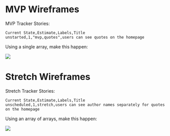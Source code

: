# MVP Wireframes

MVP Tracker Stories:
```
Current State,Estimate,Labels,Title
unstarted,1,"mvp,quotes",users can see quotes on the homepage
```

Using a single array, make this happen:

![](https://galvanize.mybalsamiq.com/mockups/2326094.png?key=dd6f91232218fa4d6cbf663738e10e0cfca3e151)


# Stretch Wireframes

Stretch Tracker Stories:
```
Current State,Estimate,Labels,Title
unscheduled,1,stretch,users can see author names separately for quotes on the homepage
```

Using an array of arrays, make this happen:

![](https://galvanize.mybalsamiq.com/mockups/2326975.png?key=dd6f91232218fa4d6cbf663738e10e0cfca3e151)
